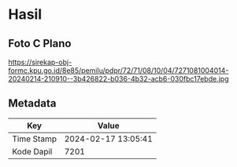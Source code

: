 # Hasil

## Foto C Plano

https://sirekap-obj-formc.kpu.go.id/8e85/pemilu/pdpr/72/71/08/10/04/7271081004014-20240214-210910--3b426822-b036-4b32-acb6-030fbc17ebde.jpg


## Metadata

| Key        | Value               |
| ---------- | ------------------- |
| Time Stamp | 2024-02-17 13:05:41 |
| Kode Dapil | 7201                |



